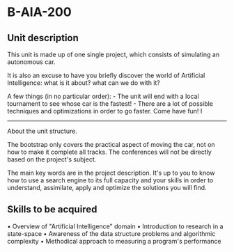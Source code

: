 # B-AIA-200

## Unit description

This unit is made up of one single project, which consists of simulating an autonomous car.

It is also an excuse to have you briefly discover the world of Artificial Intelligence: what is it about? what can we do with it?

A few things (in no particular order):
        - The unit will end with a local tournament to see whose car is the fastest!
        - There are a lot of possible techniques and optimizations in order to go faster. Come have fun!  I

- - -

About the unit structure.

The bootstrap only covers the practical aspect of moving the car, not on how to make it complete all tracks. The conferences will not be directly based on the project's subject.

The main key words are in the project description. It's up to you to know how to use a search engine to its full capacity and your skills in order to understand, assimilate, apply and optimize the solutions you will find.

## Skills to be acquired

•	Overview of "Artificial Intelligence" domain
•	Introduction to research in a state-space
•	Awareness of the data structure problems and algorithmic complexity
•	Methodical approach to measuring a program's performance